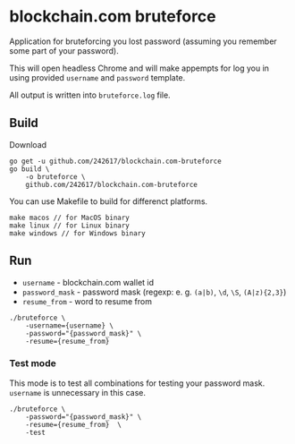 # blockchain.com bruteforce

Application for bruteforcing you lost password (assuming you remember some part of your password).

This will open headless Chrome and will make appempts for log you in using provided `username` and `password` template.

All output is written into `bruteforce.log` file.

## Build

Download
```
go get -u github.com/242617/blockchain.com-bruteforce
go build \
    -o bruteforce \
    github.com/242617/blockchain.com-bruteforce
```
You can use Makefile to build for differenct platforms.
```
make macos // for MacOS binary
make linux // for Linux binary
make windows // for Windows binary
```


## Run

* `username` - blockchain.com wallet id
* `password_mask` - password mask (regexp: e. g. `(a|b)`, `\d`, `\S`, `(A|z){2,3}`)
* `resume_from` - word to resume from

```
./bruteforce \
    -username={username} \
    -password="{password_mask}" \
    -resume={resume_from}
```

### Test mode

This mode is to test all combinations for testing your password mask. `username` is unnecessary in this case.
```
./bruteforce \
    -password="{password_mask}" \
    -resume={resume_from}  \
    -test
```